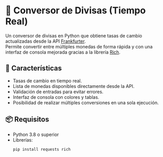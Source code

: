 # 💱 Conversor de Divisas (Tiempo Real)

Un conversor de divisas en Python que obtiene tasas de cambio actualizadas desde la API [Frankfurter](https://www.frankfurter.app/).  
Permite convertir entre múltiples monedas de forma rápida y con una interfaz de consola mejorada gracias a la librería [Rich](https://rich.readthedocs.io/).

## 🚀 Características
- Tasas de cambio en tiempo real.
- Lista de monedas disponibles directamente desde la API.
- Validación de entradas para evitar errores.
- Interfaz de consola con colores y tablas.
- Posibilidad de realizar múltiples conversiones en una sola ejecución.

## 📦 Requisitos
- Python 3.8 o superior
- Librerías:
  ```bash
  pip install requests rich